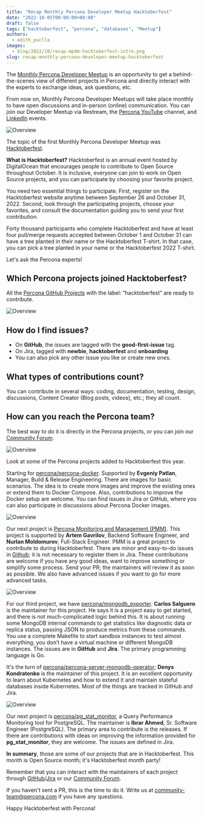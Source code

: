 ```yaml
---
title: "Recap Monthly Percona Developer Meetup Hacktoberfest"
date: "2022-10-05T00:00:00+00:00"
draft: false
tags: ["hacktoberfest", "percona", "databases", "Meetup"]
authors:
  - edith_puclla
images:
  - blog/2022/10/recap-mpdm-hacktoberfest-intro.png
slug: recap-monthly-percona-developer-meetup-hacktoberfest
---
```


The [Monthly Percona Developer Meetup](https://percona.community/blog/2022/09/26/monthly-percona-developer-meetup/) is an opportunity to get a behind-the-scenes view of different projects in Percona and directly interact with the experts to exchange ideas, ask questions, etc.

From now on, Monthly Percona Developer Meetups will take place monthly to have open discussions and in-person (online) communication. You can join our Developer Meetup via Restream, the [Percona YouTube](https://www.youtube.com/channel/UCLJ0Ok4HeUBrRYF4irturVA) channel, and [LinkedIn](https://www.linkedin.com/company/percona/) events.

![Overview](blog/2022/10/recap-mpdm-hacktoberfest-intro.png)

The topic of the first Monthly Percona Developer Meetup was [Hacktoberfest](https://hacktoberfest.com/).

**What is Hacktoberfest?** Hacktoberfest is an annual event hosted by DigitalOcean that encourages people to contribute to Open Source throughout October. It is inclusive, everyone can join to work on Open Source projects, and you can participate by choosing your favorite project.

You need two essential things to participate. First, register on the Hacktoberfest website anytime between September 26 and October 31, 2022. Second, look through the participating projects, choose your favorites, and consult the documentation guiding you to send your first contribution.

Forty thousand participants who complete Hacktoberfest and have at least four pull/merge requests accepted between October 1 and October 31 can have a tree planted in their name or the Hacktoberfest T-shirt. In that case, you can pick a tree planted in your name or the Hacktoberfest 2022 T-shirt.

Let's ask the Percona experts!

## Which Percona projects joined Hacktoberfest?

All the [Percona GitHub Projects](https://github.com/search?q=org%3Apercona+hacktoberfest) with the label: “hacktoberfest” are ready to contribute.

![Overview](blog/2022/10/recap-mpdm-hacktoberfest-youtube.png)

## How do I find issues?

- On **GitHub**, the issues are tagged with the **good-first-issue** tag.
- On Jira, tagged with **newbie**, **hacktoberfest** and **onboarding**
- You can also pick any other issue you like or create new ones.

## What types of contributions count?

You can contribute in several ways: coding, documentation, testing, design, discussions, Content Creator (Blog posts, videos), etc.; they all count.

## How can you reach the Percona team?

The best way to do it is directly in the Percona projects, or you can join our [Community Forum](https://forums.percona.com/).

![Overview](blog/2022/10/recap-mdpdm-hacktoberfest-repositories.png)

Look at some of the Percona projects added to Hacktoberfest this year.

Starting for [percona/percona-docker](https://github.com/percona/percona-docker). Supported by **Evgeniy Patlan**, Manager, Build & Release Engineering. There are images for basic scenarios. The idea is to create more images and improve the existing ones or extend them to Docker Compose. Also, contributions to improve the Docker setup are welcome. You can find issues in Jira or GitHub, where you can also participate in discussions about Percona Docker images.

![Overview](blog/2022/10/recap-percona-docker.png)

Our next project is [Percona Monitoring and Management (PMM)](https://github.com/percona/pmm). This project is supported by **Artem Gavrilov**, Backend Software Engineer, and **Nurlan Moldomurov**, Full-Stack Engineer. PMM is a great project to contribute to during Hacktoberfest. There are minor and easy-to-do issues in [Github](https://github.com/percona/pmm/issues); it is not necessary to register them in Jira. These contributions are welcome if you have any good ideas, want to improve something or simplify some process. Send your PR; the maintainers will review it as soon as possible. We also have advanced issues if you want to go for more advanced tasks.

![Overview](blog/2022/10/recap-pmm.png)

For our third project, we have [percona/mongodb_exporter](https://github.com/percona/mongodb_exporter). **Carlos Salguero** is the maintainer for this project. He says it is a project easy to get started, and there is not much-complicated logic behind this.
It is about running some MongoDB internal commands to get statistics like diagnostic data or replica status, passing JSON to produce metrics from these commands. You use a complete Makefile to start sandbox instances to test almost everything; you don’t have a virtual machine or different MongoDB instances. The issues are in **GitHub** and **Jira**. The primary programming language is Go.

It's the turn of [percona/percona-server-mongodb-operator](https://github.com/percona/percona-server-mongodb-operator); **Denys Kondratenko** is the maintainer of this project. It is an excellent opportunity to learn about Kubernetes and how to extend it and maintain stateful databases inside Kubernetes. Most of the things are tracked in GitHub and Jira.

![Overview](blog/2022/10/recap-operator.png)

Our next project is [percona/pg_stat_monitor](https://github.com/percona/pg_stat_monitor), a Query Performance Monitoring tool for PostgreSQL. The maintainer is **Ibrar Ahmed**, Sr. Software Engineer (PostgreSQL). The primary area to contribute is the releases. If there are contributions with ideas on improving the information provided for **pg_stat_monitor**, they are welcome. The issues are defined in Jira.

**In summary**, those are some of our projects that are in Hacktoberfest.
This month is Open Source month; it's Hacktoberfest month party!

Remember that you can interact with the maintainers of each project through [GitHub](https://github.com/search?q=org%3Apercona+hacktoberfest)/[Jira](https://jira.percona.com/browse/DISTMYSQL-228?filter=-4) or our [Community Forum](https://forums.percona.com/).

If you haven't sent a PR, this is the time to do it. Write us at community-team@percona.com if you have any questions.

Happy Hacktoberfest with Percona!
